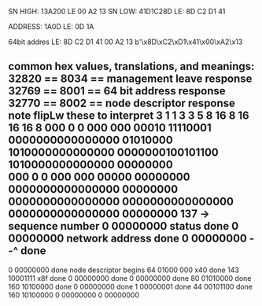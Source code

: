 SN HIGH: 13A200  LE 00 A2 13
SN LOW: 41D1C28D  LE: 8D C2 D1 41

ADDRESS: 1A0D  LE: 0D 1A

64bit addres LE:  8D C2 D1 41 00 A2 13
b'\x8D\xC2\xD1\x41\x00\xA2\x13


common hex values, translations, and meanings:
32820 == 8034 == management leave response
32769 == 8001 == 64 bit address response
32770 == 8002 == node descriptor response
note flipLw these to interpret
                  3  1 1  3   3    5      8          16             8            16              16                16            8
                 000 0 0 000 000 00010 11110001 0000000000000000 01010000 1010000000000000 0000000100101100 1010000000000000  00000000           
                 000 0 0 000 000 00000 00000000 0000000000000000 00000000 0000000000000000 0000000000000000 0000000000000000  00000000
137  -> sequence number
0   00000000  status  done
0   00000000 network address  done
0   00000000  --^ done
----
0   00000000  done node descriptor begins
64  01000 000  x40 done
143 10001111  x8f done 
0   00000000 done
0   00000000 done
80  01010000 done 
160 10100000 done
0   00000000 done
1   00000001 done
44  00101100 done
160 10100000
0   00000000
0   00000000




